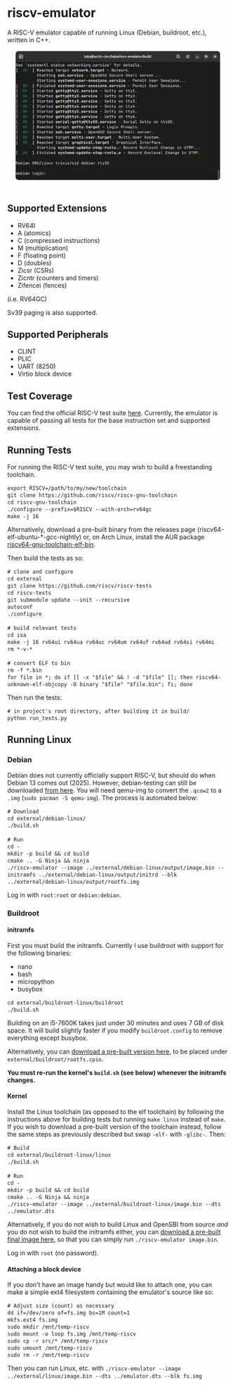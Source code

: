 # riscv-emulator
A RISC-V emulator capable of running Linux (Debian, buildroot, etc.), written in C++.
![The emulator running Debian trixie](screenshots/debian.png)

## Supported Extensions
* RV64I
* A (atomics)
* C (compressed instructions)
* M (multiplication)
* F (floating point)
* D (doubles)
* Zicsr (CSRs)
* Zicntr (counters and timers)
* Zifencei (fences)

(i.e. RV64GC)

Sv39 paging is also supported.

## Supported Peripherals
* CLINT
* PLIC
* UART (8250)
* Virtio block device

## Test Coverage
You can find the official RISC-V test suite [here](https://github.com/riscv-software-src/riscv-tests).
Currently, the emulator is capable of passing all tests for the base instruction set and supported extensions.

## Running Tests
For running the RISC-V test suite, you may wish to build a freestanding toolchain.
```
export RISCV=/path/to/my/new/toolchain
git clone https://github.com/riscv/riscv-gnu-toolchain
cd riscv-gnu-toolchain
./configure --prefix=$RISCV --with-arch=rv64gc
make -j 16
```
Alternatively, download a pre-built binary from the releases page (riscv64-elf-ubuntu-*-gcc-nightly) or, on Arch Linux, install the AUR package [riscv64-gnu-toolchain-elf-bin](https://aur.archlinux.org/packages/riscv64-gnu-toolchain-elf-bin).

Then build the tests as so:
```
# clone and configure
cd external
git clone https://github.com/riscv/riscv-tests
cd riscv-tests
git submodule update --init --recursive
autoconf
./configure

# build relevant tests
cd isa
make -j 16 rv64ui rv64ua rv64uc rv64um rv64uf rv64ud rv64si rv64mi
rm *-v-*

# convert ELF to bin
rm -f *.bin
for file in *; do if [[ -x "$file" && ! -d "$file" ]]; then riscv64-unknown-elf-objcopy -O binary "$file" "$file.bin"; fi; done
```

Then run the tests:
```
# in project's root directory, after building it in build/
python run_tests.py
```

## Running Linux

### Debian
Debian does not currently officially support RISC-V, but should do when Debian 13 comes out (2025).
However, debian-testing can still be downloaded [from here](https://people.debian.org/~gio/dqib/).
You will need qemu-img to convert the `.qcow2` to a `.img` (`sudo pacman -S qemu-img`).
The process is automated below:
```
# Download
cd external/debian-linux/
./build.sh

# Run
cd -
mkdir -p build && cd build
cmake .. -G Ninja && ninja
./riscv-emulator --image ../external/debian-linux/output/image.bin --initramfs ../external/debian-linux/output/initrd --blk ../external/debian-linux/output/rootfs.img
```

Log in with `root:root` or `debian:debian`.

### Buildroot

#### initramfs
First you must build the initramfs. Currently I use buildroot with support for the following binaries:
- nano
- bash
- micropython
- busybox

```
cd external/buildroot-linux/buildroot
./build.sh
```

Building on an i5-7600K takes just under 30 minutes and uses 7 GB of disk space. It will build slightly faster if you modify `buildroot.config` to remove everything except busybox.

Alternatively, you can [download a pre-built version here](https://github.com/lukawarren/riscv-emulator/releases), to be placed under `external/buildroot/rootfs.cpio`.

**You must re-run the kernel's `build.sh` (see below) whenever the initramfs changes.**

#### Kernel
Install the Linux toolchain (as opposed to the elf toolchain) by following the instructions above for building tests but running `make linux` instead of `make`. If you wish to download a pre-built version of the toolchain instead, follow the same steps as previously described but swap `-elf-` with `-glibc-`. Then:
```
# Build
cd external/buildroot-linux/linux
./build.sh

# Run
cd -
mkdir -p build && cd build
cmake .. -G Ninja && ninja
./riscv-emulator --image ../external/buildroot-linux/image.bin --dts ../emulator.dts
```

Alternatively, if you do not wish to build Linux and OpenSBI from source *and* you do not wish to build the initramfs either, you can [download a pre-built final image here](https://github.com/lukawarren/riscv-emulator/releases), so that you can simply run `./riscv-emulator image.bin`.

Log in with `root` (no password).

#### Attaching a block device
If you don't have an image handy but would like to attach one, you can make a simple ext4 filesystem containing the emulator's source like so:
```
# Adjust size (count) as necessary
dd if=/dev/zero of=fs.img bs=1M count=1
mkfs.ext4 fs.img
sudo mkdir /mnt/temp-riscv
sudo mount -o loop fs.img /mnt/temp-riscv
sudo cp -r src/* /mnt/temp-riscv
sudo umount /mnt/temp-riscv
sudo rm -r /mnt/temp-riscv
```
Then you can run Linux, etc. with `./riscv-emulator --image ../external/linux/image.bin --dts ../emulator.dts --blk fs.img`

